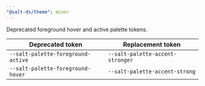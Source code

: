 ```yaml
---
"@salt-ds/theme": minor
---
```


Deprecated foreground hover and active palette tokens.

| Deprecated token                   | Replacement token                |
| ---------------------------------- | -------------------------------- |
| `--salt-palette-foreground-active` | `--salt-palette-accent-stronger` |
| `--salt-palette-foreground-hover`  | `--salt-palette-accent-strong`   |
